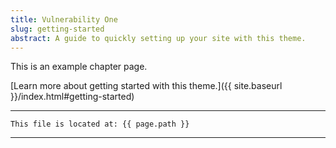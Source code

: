 ```yaml
---
title: Vulnerability One
slug: getting-started
abstract: A guide to quickly setting up your site with this theme.
---
```


This is an example chapter page.

[Learn more about getting started with this theme.]({{ site.baseurl }}/index.html#getting-started)

---
```
This file is located at: {{ page.path }}
```
---
    
